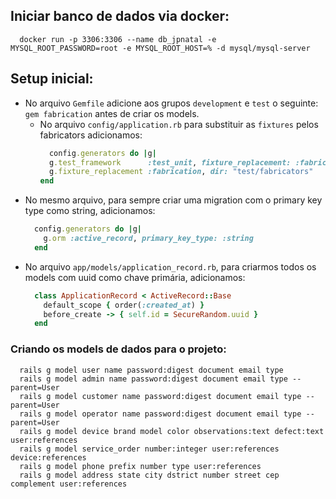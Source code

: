 <!-- TODO: Verificar gem ActiveUUID, ao invés do secureRandom como string -->

## Iniciar banco de dados via docker:

```DOCKER
  docker run -p 3306:3306 --name db_jpnatal -e MYSQL_ROOT_PASSWORD=root -e MYSQL_ROOT_HOST=% -d mysql/mysql-server
```

## Setup inicial:

- No arquivo `Gemfile` adicione aos grupos `development` e `test` o seguinte: `gem fabrication` antes de criar os models. 
  - No arquivo `config/application.rb` para substituir as `fixtures` pelos fabricators adicionamos: 
    ```RUBY
      config.generators do |g|
      g.test_framework      :test_unit, fixture_replacement: :fabrication
      g.fixture_replacement :fabrication, dir: "test/fabricators"
    end
    ```
- No mesmo arquivo, para sempre criar uma migration com o primary key type como string, adicionamos: 
  ```RUBY
    config.generators do |g|
      g.orm :active_record, primary_key_type: :string
    end
  ```
- No arquivo `app/models/application_record.rb`, para criarmos todos os models com uuid como chave primária, adicionamos:
  ```RUBY
    class ApplicationRecord < ActiveRecord::Base
      default_scope { order(:created_at) }
      before_create -> { self.id = SecureRandom.uuid }
    end
  ```

### Criando os models de dados para o projeto:
```SHELL
  rails g model user name password:digest document email type
  rails g model admin name password:digest document email type --parent=User
  rails g model customer name password:digest document email type --parent=User
  rails g model operator name password:digest document email type --parent=User
  rails g model device brand model color observations:text defect:text user:references
  rails g model service_order number:integer user:references device:references
  rails g model phone prefix number type user:references
  rails g model address state city dstrict number street cep complement user:references
```
